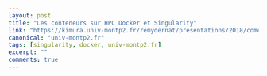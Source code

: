 ```yaml
---
layout: post
title: "Les conteneurs sur HPC Docker et Singularity"
link: "https://kimura.univ-montp2.fr/remydernat/presentations/2018/comet/hpc_docker_singularity.pdf"
canonical: "univ-montp2.fr"
tags: [singularity, docker, univ-montp2.fr]
excerpt: ""
comments: true
---
```

